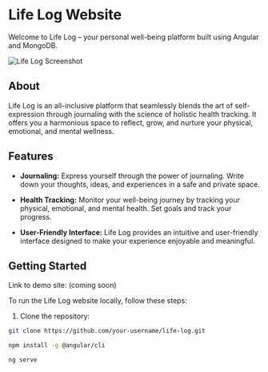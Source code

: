 # Life Log Website

Welcome to Life Log – your personal well-being platform built using Angular and MongoDB.

![Life Log Screenshot](../Capture.png)

## About

Life Log is an all-inclusive platform that seamlessly blends the art of self-expression through journaling with the science of holistic health tracking. It offers you a harmonious space to reflect, grow, and nurture your physical, emotional, and mental wellness.

## Features

- **Journaling:** Express yourself through the power of journaling. Write down your thoughts, ideas, and experiences in a safe and private space.

- **Health Tracking:** Monitor your well-being journey by tracking your physical, emotional, and mental health. Set goals and track your progress.

- **User-Friendly Interface:** Life Log provides an intuitive and user-friendly interface designed to make your experience enjoyable and meaningful.

## Getting Started

Link to demo site: (coming soon)

To run the Life Log website locally, follow these steps:

1. Clone the repository:

```sh
git clone https://github.com/your-username/life-log.git

npm install -g @angular/cli

ng serve
